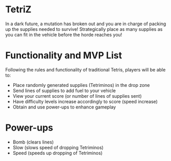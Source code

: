 # TetriZ

In a dark future, a mutation has broken out and you are in charge of packing up the supplies needed to survive! Strategically place as many supplies as you can fit in the vehicle before the horde reaches you!

# Functionality and MVP List

Following the rules and functionality of traditional Tetris, players will be able to:

* Place randomly generated supplies (Tetriminos) in the drop zone
* Send lines of supplies to add fuel to your vehicle
* View your current score (or number of lines of supplies sent)
* Have difficulty levels increase accordingly to score (speed increase)
* Obtain and use power-ups to enhance gameplay

# Power-ups

* Bomb (clears lines)
* Slow (slows speed of dropping Tetriminos)
* Speed (speeds up dropping of Tetriminos)

